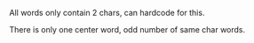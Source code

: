 
All words only contain 2 chars, can hardcode for this.

There is only one center word, odd number of same char words.  

 
